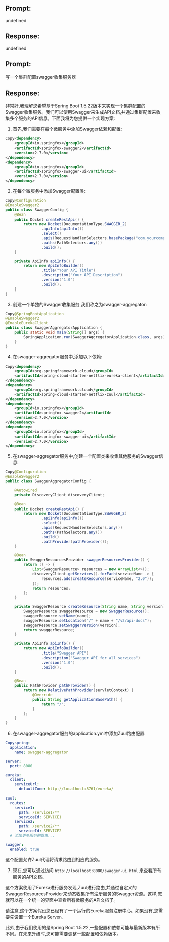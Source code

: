 ## Prompt:
undefined

## Response:
undefined

## Prompt:
写一个集群配置swagger收集服务器

## Response:
非常好,我理解您希望基于Spring Boot 1.5.22版本来实现一个集群配置的Swagger收集服务。我们可以使用Swagger来生成API文档,并通过集群配置来收集多个服务的API信息。下面我将为您提供一个实现方案:

1. 首先,我们需要在每个微服务中添加Swagger依赖和配置:

```xml
Copy<dependency>
    <groupId>io.springfox</groupId>
    <artifactId>springfox-swagger2</artifactId>
    <version>2.7.0</version>
</dependency>
<dependency>
    <groupId>io.springfox</groupId>
    <artifactId>springfox-swagger-ui</artifactId>
    <version>2.7.0</version>
</dependency>
```

2. 在每个微服务中添加Swagger配置类:

```java
Copy@Configuration
@EnableSwagger2
public class SwaggerConfig {
    @Bean
    public Docket createRestApi() {
        return new Docket(DocumentationType.SWAGGER_2)
                .apiInfo(apiInfo())
                .select()
                .apis(RequestHandlerSelectors.basePackage("com.yourcompany.yourproject"))
                .paths(PathSelectors.any())
                .build();
    }

    private ApiInfo apiInfo() {
        return new ApiInfoBuilder()
                .title("Your API Title")
                .description("Your API Description")
                .version("1.0")
                .build();
    }
}
```

3. 创建一个单独的Swagger收集服务,我们称之为swagger-aggregator:

```java
Copy@SpringBootApplication
@EnableSwagger2
@EnableEurekaClient
public class SwaggerAggregatorApplication {
    public static void main(String[] args) {
        SpringApplication.run(SwaggerAggregatorApplication.class, args);
    }
}
```

4. 在swagger-aggregator服务中,添加以下依赖:

```xml
Copy<dependency>
    <groupId>org.springframework.cloud</groupId>
    <artifactId>spring-cloud-starter-netflix-eureka-client</artifactId>
</dependency>
<dependency>
    <groupId>org.springframework.cloud</groupId>
    <artifactId>spring-cloud-starter-netflix-zuul</artifactId>
</dependency>
<dependency>
    <groupId>io.springfox</groupId>
    <artifactId>springfox-swagger2</artifactId>
    <version>2.7.0</version>
</dependency>
<dependency>
    <groupId>io.springfox</groupId>
    <artifactId>springfox-swagger-ui</artifactId>
    <version>2.7.0</version>
</dependency>
```

5. 在swagger-aggregator服务中,创建一个配置类来收集其他服务的Swagger信息:

```java
Copy@Configuration
@EnableSwagger2
public class SwaggerAggregatorConfig {

    @Autowired
    private DiscoveryClient discoveryClient;

    @Bean
    public Docket createRestApi() {
        return new Docket(DocumentationType.SWAGGER_2)
                .apiInfo(apiInfo())
                .select()
                .apis(RequestHandlerSelectors.any())
                .paths(PathSelectors.any())
                .build()
                .pathProvider(pathProvider());
    }

    @Bean
    public SwaggerResourcesProvider swaggerResourcesProvider() {
        return () -> {
            List<SwaggerResource> resources = new ArrayList<>();
            discoveryClient.getServices().forEach(serviceName -> {
                resources.add(createResource(serviceName, "2.0"));
            });
            return resources;
        };
    }

    private SwaggerResource createResource(String name, String version) {
        SwaggerResource swaggerResource = new SwaggerResource();
        swaggerResource.setName(name);
        swaggerResource.setLocation("/" + name + "/v2/api-docs");
        swaggerResource.setSwaggerVersion(version);
        return swaggerResource;
    }

    private ApiInfo apiInfo() {
        return new ApiInfoBuilder()
                .title("Swagger API")
                .description("Swagger API for all services")
                .version("1.0")
                .build();
    }

    @Bean
    public PathProvider pathProvider() {
        return new RelativePathProvider(servletContext) {
            @Override
            public String getApplicationBasePath() {
                return "/";
            }
        };
    }
}
```

6. 在swagger-aggregator服务的application.yml中添加Zuul路由配置:

```yaml
Copyspring:
  application:
    name: swagger-aggregator

server:
  port: 8080

eureka:
  client:
    serviceUrl:
      defaultZone: http://localhost:8761/eureka/

zuul:
  routes:
    service1:
      path: /service1/**
      serviceId: SERVICE1
    service2:
      path: /service2/**
      serviceId: SERVICE2
  # 添加更多服务的路由...

swagger:
  enabled: true
```

这个配置允许Zuul代理将请求路由到相应的服务。

7. 现在,您可以通过访问 `http://localhost:8080/swagger-ui.html` 来查看所有服务的API文档。

这个方案使用了Eureka进行服务发现,Zuul进行路由,并通过自定义的SwaggerResourcesProvider来动态收集所有注册服务的Swagger资源。这样,您就可以在一个统一的界面中查看所有微服务的API文档了。

请注意,这个方案假设您已经有了一个运行的Eureka服务注册中心。如果没有,您需要先设置一个Eureka Server。

此外,由于我们使用的是Spring Boot 1.5.22,一些配置和依赖可能与最新版本有所不同。在未来升级时,您可能需要调整一些配置和依赖版本。

